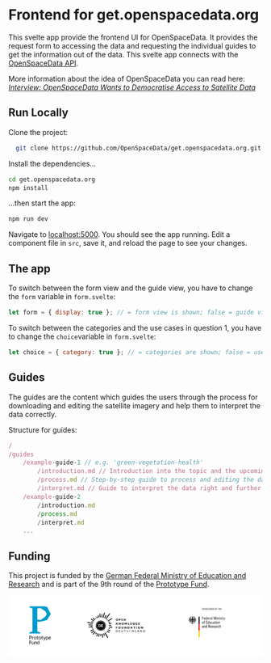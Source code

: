 # Frontend for get.openspacedata.org

This svelte app provide the frontend UI for OpenSpaceData. It provides the request form to accessing the data and requesting the individual guides to get the information out of the data. This svelte app connects with the [OpenSpaceData API](https://github.com/OpenSpaceData/api.openspacedata.org).

More information about the idea of OpenSpaceData you can read here:  *[Interview: OpenSpaceData Wants to Democratise Access to Satellite Data](https://en.reset.org/blog/interview-openspacedata-wants-democratise-access-satellite-data-05252021)*

## Run Locally

Clone the project:

```bash
  git clone https://github.com/OpenSpaceData/get.openspacedata.org.git
```

Install the dependencies...

```bash
cd get.openspacedata.org
npm install
```

...then start the app:

```bash
npm run dev
```

Navigate to [localhost:5000](http://localhost:5000). You should see the app running. Edit a component file in `src`, save it, and reload the page to see your changes.

## The app

To switch between the form view and the guide view, you have to change the `form` variable in `form.svelte`:

```js
let form = { display: true }; // = form view is shown; false = guide view is shown
```

To switch between the categories and the use cases in question 1, you have to change the `choice`variable in `form.svelte`:

```js
let choice = { category: true }; // = categories are shown; false = use cases are shown
```

## Guides

The guides are the content which guides the users through the process for downloading and editing the satellite imagery and help them to interpret the data correctly.

Structure for guides:

```js
/
/guides
    /example-guide-1 // e.g. 'green-vegetation-health'
        /introduction.md // Introduction into the topic and the upcoming work
        /process.md // Step-by-step guide to process and editing the data
        /interpret.md // Guide to interpret the data right and further resources to the topic
    /example-guide-2 
        /introduction.md
        /process.md
        /interpret.md
    ...
```

## Funding

This project is funded by the [German Federal Ministry of Education and Research](http://bmbf.de)
and is part of the 9th round of the [Prototype Fund](http://prototypefund.de).

![Logo of Prototype Fund, Open Knowledge Foundation and the German Federal Ministry of Education and Research](https://github.com/OpenSpaceData/api.openspacedata.org/blob/master/assets/funding-logos.png)
